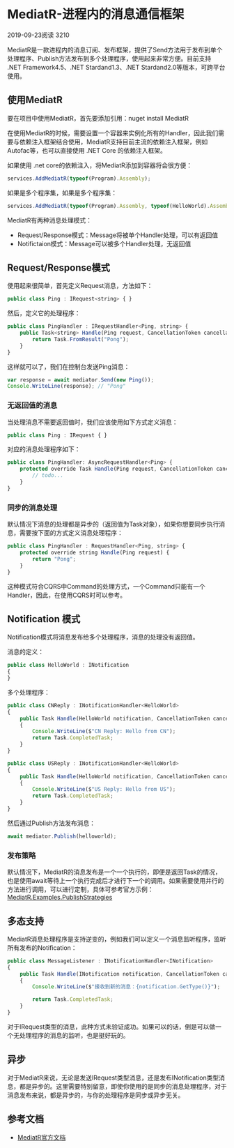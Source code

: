 # MediatR-进程内的消息通信框架

2019-09-23阅读 3210

MediatR是一款进程内的消息订阅、发布框架，提供了Send方法用于发布到单个处理程序、Publish方法发布到多个处理程序，使用起来非常方便。目前支持 .NET Framework4.5、.NET Stardand1.3、.NET Stardand2.0等版本，可跨平台使用。

## 使用MediatR

要在项目中使用MediatR，首先要添加引用：nuget install MediatR

在使用MediatR的时候，需要设置一个容器来实例化所有的Handler，因此我们需要与依赖注入框架结合使用，MediatR支持目前主流的依赖注入框架，例如Autofac等，也可以直接使用 .NET Core 的依赖注入框架。

如果使用 .net core的依赖注入，将MediatR添加到容器将会很方便：

```javascript
services.AddMediatR(typeof(Program).Assembly);
```

如果是多个程序集，如果是多个程序集：

```javascript
services.AddMediatR(typeof(Program).Assembly, typeof(HelloWorld).Assembly);
```

MediatR有两种消息处理模式：

- Request/Response模式：Message将被单个Handler处理，可以有返回值
- Notifictaion模式：Message可以被多个Handler处理，无返回值

## Request/Response模式

使用起来很简单，首先定义Request消息，方法如下：

```javascript
public class Ping : IRequest<string> { }
```

然后，定义它的处理程序：

```javascript
public class PingHandler : IRequestHandler<Ping, string> {
    public Task<string> Handle(Ping request, CancellationToken cancellationToken) {
        return Task.FromResult("Pong");
    }
}
```

这样就可以了，我们在控制台发送Ping消息：

```javascript
var response = await mediator.Send(new Ping());
Console.WriteLine(response); // "Pong"
```

### 无返回值的消息

当处理消息不需要返回值时，我们应该使用如下方式定义消息：

```javascript
public class Ping : IRequest { }
```

对应的消息处理程序如下：

```javascript
public class PingHandler: AsyncRequestHandler<Ping> {
    protected override Task Handle(Ping request, CancellationToken cancellationToken) {
        // todo...
    }
}
```

### 同步的消息处理

默认情况下消息的处理都是异步的（返回值为Task对象），如果你想要同步执行消息，需要按下面的方式定义消息处理程序：

```javascript
public class PingHandler : RequestHandler<Ping, string> {
    protected override string Handle(Ping request) {
        return "Pong";
    }
}
```

这种模式符合CQRS中Command的处理方式，一个Command只能有一个Handler，因此，在使用CQRS时可以参考。

## Notification 模式

Notification模式将消息发布给多个处理程序，消息的处理没有返回值。

消息的定义：

```javascript
public class HelloWorld : INotification
{
}
```

多个处理程序：

```javascript
public class CNReply : INotificationHandler<HelloWorld>
{
    public Task Handle(HelloWorld notification, CancellationToken cancellationToken)
    {
        Console.WriteLine($"CN Reply: Hello from CN");
        return Task.CompletedTask;
    }
}

public class USReply : INotificationHandler<HelloWorld>
{
    public Task Handle(HelloWorld notification, CancellationToken cancellationToken)
    {
        Console.WriteLine($"US Reply: Hello from US");
        return Task.CompletedTask;
    }
}
```

然后通过Publish方法发布消息：

```javascript
await mediator.Publish(helloworld);
```

### 发布策略

默认情况下，MediatR的消息发布是一个一个执行的，即便是返回Task的情况，也是使用await等待上一个执行完成后才进行下一个的调用。如果需要使用并行的方法进行调用，可以进行定制，具体可参考官方示例：[MediatR.Examples.PublishStrategies](https://github.com/jbogard/MediatR/tree/master/samples/MediatR.Examples.PublishStrategies)

## 多态支持

MediatR消息处理程序是支持逆变的，例如我们可以定义一个消息监听程序，监听所有发布的Notification：

```javascript
public class MessageListener : INotificationHandler<INotification>
{
    public Task Handle(INotification notification, CancellationToken cancellationToken)
    {
        Console.WriteLine($"接收到新的消息：{notification.GetType()}");

        return Task.CompletedTask;
    }
}
```

对于IRequest类型的消息，此种方式未验证成功。如果可以的话，倒是可以做一个无处理程序的消息的监听，也是挺好玩的。

## 异步

对于MediatR来说，无论是发送IRequest类型消息，还是发布INotification类型消息，都是异步的。这里需要特别留意，即使你使用的是同步的消息处理程序，对于消息发布来说，都是异步的，与你的处理程序是同步或异步无关。

## 参考文档

- [MediatR官方文档](https://github.com/jbogard/MediatR/wiki)